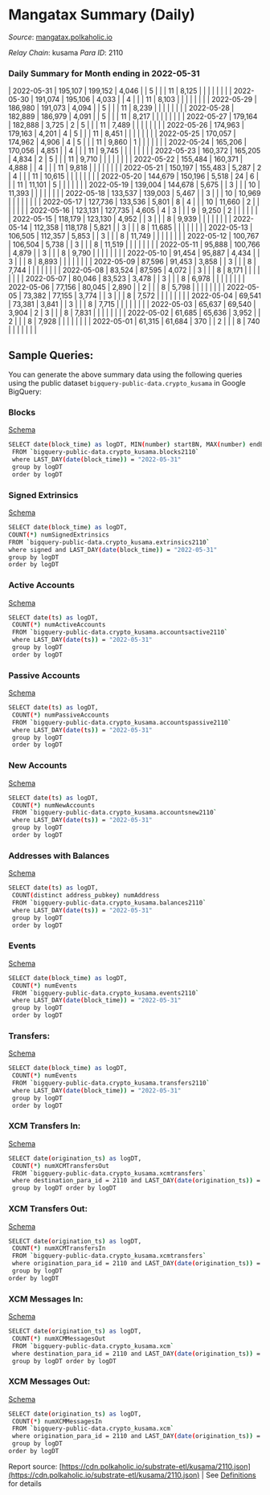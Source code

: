 # Mangatax Summary (Daily)

_Source_: [mangatax.polkaholic.io](https://mangatax.polkaholic.io)

*Relay Chain*: kusama
*Para ID*: 2110



### Daily Summary for Month ending in 2022-05-31


| 2022-05-31 | 195,107 | 199,152 | 4,046 |  | 5 |  |  | 11 | 8,125 |   |   |   |  |  |  |
| 2022-05-30 | 191,074 | 195,106 | 4,033 |  | 4 |  |  | 11 | 8,103 |   |   |   |  |  |  |
| 2022-05-29 | 186,980 | 191,073 | 4,094 |  | 5 |  |  | 11 | 8,239 |   |   |   |  |  |  |
| 2022-05-28 | 182,889 | 186,979 | 4,091 |  | 5 |  |  | 11 | 8,217 |   |   |   |  |  |  |
| 2022-05-27 | 179,164 | 182,888 | 3,725 | 2 | 5 |  |  | 11 | 7,489 |   |   |   |  |  |  |
| 2022-05-26 | 174,963 | 179,163 | 4,201 | 4 | 5 |  |  | 11 | 8,451 |   |   |   |  |  |  |
| 2022-05-25 | 170,057 | 174,962 | 4,906 | 4 | 5 |  |  | 11 | 9,860 | 1  |   |   |  |  |  |
| 2022-05-24 | 165,206 | 170,056 | 4,851 |  | 4 |  |  | 11 | 9,745 |   |   |   |  |  |  |
| 2022-05-23 | 160,372 | 165,205 | 4,834 | 2 | 5 |  |  | 11 | 9,710 |   |   |   |  |  |  |
| 2022-05-22 | 155,484 | 160,371 | 4,888 |  | 4 |  |  | 11 | 9,818 |   |   |   |  |  |  |
| 2022-05-21 | 150,197 | 155,483 | 5,287 | 2 | 4 |  |  | 11 | 10,615 |   |   |   |  |  |  |
| 2022-05-20 | 144,679 | 150,196 | 5,518 | 24 | 6 |  |  | 11 | 11,101 | 5  |   |   |  |  |  |
| 2022-05-19 | 139,004 | 144,678 | 5,675 |  | 3 |  |  | 10 | 11,393 |   |   |   |  |  |  |
| 2022-05-18 | 133,537 | 139,003 | 5,467 |  | 3 |  |  | 10 | 10,969 |   |   |   |  |  |  |
| 2022-05-17 | 127,736 | 133,536 | 5,801 | 8 | 4 |  |  | 10 | 11,660 | 2  |   |   |  |  |  |
| 2022-05-16 | 123,131 | 127,735 | 4,605 | 4 | 3 |  |  | 9 | 9,250 | 2  |   |   |  |  |  |
| 2022-05-15 | 118,179 | 123,130 | 4,952 |  | 3 |  |  | 8 | 9,939 |   |   |   |  |  |  |
| 2022-05-14 | 112,358 | 118,178 | 5,821 |  | 3 |  |  | 8 | 11,685 |   |   |   |  |  |  |
| 2022-05-13 | 106,505 | 112,357 | 5,853 |  | 3 |  |  | 8 | 11,749 |   |   |   |  |  |  |
| 2022-05-12 | 100,767 | 106,504 | 5,738 |  | 3 |  |  | 8 | 11,519 |   |   |   |  |  |  |
| 2022-05-11 | 95,888 | 100,766 | 4,879 |  | 3 |  |  | 8 | 9,790 |   |   |   |  |  |  |
| 2022-05-10 | 91,454 | 95,887 | 4,434 |  | 3 |  |  | 8 | 8,893 |   |   |   |  |  |  |
| 2022-05-09 | 87,596 | 91,453 | 3,858 |  | 3 |  |  | 8 | 7,744 |   |   |   |  |  |  |
| 2022-05-08 | 83,524 | 87,595 | 4,072 |  | 3 |  |  | 8 | 8,171 |   |   |   |  |  |  |
| 2022-05-07 | 80,046 | 83,523 | 3,478 |  | 3 |  |  | 8 | 6,978 |   |   |   |  |  |  |
| 2022-05-06 | 77,156 | 80,045 | 2,890 |  | 2 |  |  | 8 | 5,798 |   |   |   |  |  |  |
| 2022-05-05 | 73,382 | 77,155 | 3,774 |  | 3 |  |  | 8 | 7,572 |   |   |   |  |  |  |
| 2022-05-04 | 69,541 | 73,381 | 3,841 |  | 3 |  |  | 8 | 7,715 |   |   |   |  |  |  |
| 2022-05-03 | 65,637 | 69,540 | 3,904 | 2 | 3 |  |  | 8 | 7,831 |   |   |   |  |  |  |
| 2022-05-02 | 61,685 | 65,636 | 3,952 |  | 2 |  |  | 8 | 7,928 |   |   |   |  |  |  |
| 2022-05-01 | 61,315 | 61,684 | 370 |  | 2 |  |  | 8 | 740 |   |   |   |  |  |  |

## Sample Queries:
You can generate the above summary data using the following queries using the public dataset `bigquery-public-data.crypto_kusama` in Google BigQuery:


### Blocks 

[Schema](https://github.com/colorfulnotion/substrate-etl/blob/main/schema/blocks.json)

```bash
SELECT date(block_time) as logDT, MIN(number) startBN, MAX(number) endBN, COUNT(*) numBlocks 
 FROM `bigquery-public-data.crypto_kusama.blocks2110`  
 where LAST_DAY(date(block_time)) = "2022-05-31" 
 group by logDT 
 order by logDT
```

### Signed Extrinsics 

[Schema](https://github.com/colorfulnotion/substrate-etl/blob/main/schema/extrinsics.json)

```bash
SELECT date(block_time) as logDT, 
COUNT(*) numSignedExtrinsics 
FROM `bigquery-public-data.crypto_kusama.extrinsics2110`  
where signed and LAST_DAY(date(block_time)) = "2022-05-31" 
group by logDT 
order by logDT
```

### Active Accounts 

[Schema](https://github.com/colorfulnotion/substrate-etl/blob/main/schema/accountsactive.json)

```bash
SELECT date(ts) as logDT, 
 COUNT(*) numActiveAccounts 
 FROM `bigquery-public-data.crypto_kusama.accountsactive2110` 
 where LAST_DAY(date(ts)) = "2022-05-31" 
 group by logDT 
 order by logDT
```

### Passive Accounts 

[Schema](https://github.com/colorfulnotion/substrate-etl/blob/main/schema/accountspassive.json)

```bash
SELECT date(ts) as logDT, 
 COUNT(*) numPassiveAccounts 
 FROM `bigquery-public-data.crypto_kusama.accountspassive2110` 
 where LAST_DAY(date(ts)) = "2022-05-31" 
 group by logDT 
 order by logDT
```

### New Accounts 

[Schema](https://github.com/colorfulnotion/substrate-etl/blob/main/schema/accountsnew.json)

```bash
SELECT date(ts) as logDT, 
 COUNT(*) numNewAccounts 
 FROM `bigquery-public-data.crypto_kusama.accountsnew2110` 
 where LAST_DAY(date(ts)) = "2022-05-31" 
 group by logDT
 order by logDT
```

### Addresses with Balances 

[Schema](https://github.com/colorfulnotion/substrate-etl/blob/main/schema/balances.json)

```bash
SELECT date(ts) as logDT,
 COUNT(distinct address_pubkey) numAddress 
 FROM `bigquery-public-data.crypto_kusama.balances2110` 
 where LAST_DAY(date(ts)) = "2022-05-31" 
 group by logDT 
 order by logDT
```

### Events 

[Schema](https://github.com/colorfulnotion/substrate-etl/blob/main/schema/events.json)

```bash
SELECT date(block_time) as logDT, 
 COUNT(*) numEvents 
 FROM `bigquery-public-data.crypto_kusama.events2110` 
 where LAST_DAY(date(block_time)) = "2022-05-31" 
 group by logDT 
 order by logDT
```

### Transfers:

[Schema](https://github.com/colorfulnotion/substrate-etl/blob/main/schema/transfers.json)

```bash
SELECT date(block_time) as logDT, 
 COUNT(*) numEvents 
 FROM `bigquery-public-data.crypto_kusama.transfers2110` 
 where LAST_DAY(date(block_time)) = "2022-05-31" 
 group by logDT 
 order by logDT
```

### XCM Transfers In: 

[Schema](https://github.com/colorfulnotion/substrate-etl/blob/main/schema/xcmtransfers.json)

```bash
SELECT date(origination_ts) as logDT, 
 COUNT(*) numXCMTransfersOut 
 FROM `bigquery-public-data.crypto_kusama.xcmtransfers` 
 where destination_para_id = 2110 and LAST_DAY(date(origination_ts)) = "2022-05-31" 
 group by logDT order by logDT
```

### XCM Transfers Out: 

[Schema](https://github.com/colorfulnotion/substrate-etl/blob/main/schema/xcmtransfers.json)

```bash
SELECT date(origination_ts) as logDT, 
 COUNT(*) numXCMTransfersIn 
 FROM `bigquery-public-data.crypto_kusama.xcmtransfers` 
 where origination_para_id = 2110 and LAST_DAY(date(origination_ts)) = "2022-05-31" 
 group by logDT 
order by logDT
```

### XCM Messages In: 

[Schema](https://github.com/colorfulnotion/substrate-etl/blob/main/schema/xcm.json)

```bash
SELECT date(origination_ts) as logDT, 
 COUNT(*) numXCMMessagesOut 
 FROM `bigquery-public-data.crypto_kusama.xcm` 
 where destination_para_id = 2110 and LAST_DAY(date(origination_ts)) = "2022-05-31" 
 group by logDT order by logDT
```

### XCM Messages Out: 

[Schema](https://github.com/colorfulnotion/substrate-etl/blob/main/schema/xcm.json)

```bash
SELECT date(origination_ts) as logDT, 
 COUNT(*) numXCMMessagesIn 
 FROM `bigquery-public-data.crypto_kusama.xcm` 
 where origination_para_id = 2110 and LAST_DAY(date(origination_ts)) = "2022-05-31" 
 group by logDT 
order by logDT
```


Report source: [https://cdn.polkaholic.io/substrate-etl/kusama/2110.json](https://cdn.polkaholic.io/substrate-etl/kusama/2110.json) | See [Definitions](/DEFINITIONS.md) for details
